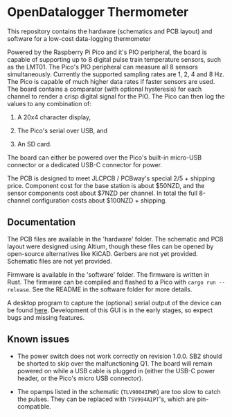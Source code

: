 # OpenDatalogger Thermometer
This repository contains the hardware (schematics and PCB layout) and software for a low-cost data-logging thermometer

Powered by the Raspberry Pi Pico and it's PIO peripheral, the board is capable of supporting up to 8 digital pulse train temperature sensors, such as the LMT01. The Pico's PIO peripheral can measure all 8 sensors simultaneously. Currently the supported sampling rates are 1, 2, 4 and 8 Hz. The Pico is capable of much higher data rates if faster sensors are used.
The board contains a comparator (with optional hysteresis) for each channel to render a crisp digital signal for the PIO. The Pico can then log the values to any combination of:

1. A 20x4 character display,

2. The Pico's serial over USB, and

3. An SD card.

The board can either be powered over the Pico's built-in micro-USB connector or a dedicated USB-C connector for power.

The PCB is designed to meet JLCPCB / PCBway's special $2/$5 + shipping price. Component cost for the base station is about $50NZD, and the sensor components cost about $7NZD per channel. In total the full 8-channel configuration costs about $100NZD + shipping.

## Documentation

The PCB files are available in the 'hardware' folder. The schematic and PCB layout were designed using Altium, though these files can be opened by open-source alternatives like KiCAD.
Gerbers are not yet provided.
Schematic files are not yet provided.

Firmware is available in the 'software' folder. The firmware is written in Rust. The firmware can be compiled and flashed to a Pico with `cargo run --release`. See the README in the software folder for more details.

A desktop program to capture the (optional) serial output of the device can be found [here](https://github.com/JackDMatthews/datalogging_thermometer_gui). Development of this GUI is in the early stages, so expect bugs and missing features.

## Known issues

- The power switch does not work correctly on revision 1.0.0. SB2 should be shorted to skip over the malfunctioning Q1. 
The board will remain powered on while a USB cable is plugged in (either the USB-C power header, or the Pico's micro USB connector).

- The opamps listed in the schematic (`TLV9004IPWR`) are too slow to catch the pulses. They can be replaced with `TSV994AIPT`'s, which are pin-compatible.